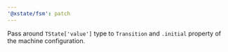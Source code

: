 ```yaml
---
'@xstate/fsm': patch
---
```


Pass around `TState['value']` type to `Transition` and `.initial` property of the machine configuration.
